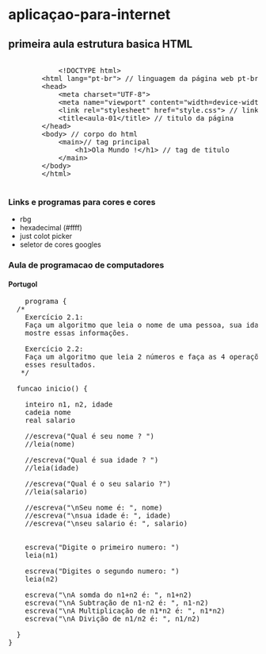 # aplicaçao-para-internet

## primeira aula estrutura basica HTML

<pre>
            
            &lt!DOCTYPE html&gt
        &lthtml lang="pt-br"&gt // linguagem da página web pt-br 
        &lthead&gt
            &ltmeta charset="UTF-8"&gt
            &ltmeta name="viewport" content="width=device-width, initial-scale=1.0"&gt
            &ltlink rel="stylesheet" href="style.css"&gt // link de style
            &lttitle&ltaula-01&lt/title&gt // titulo da página 
        &lt/head&gt
        &ltbody&gt // corpo do html
            &ltmain&gt// tag principal 
                &lth1&gtOla Mundo !&lt/h1&gt // tag de titulo 
            &lt/main&gt
        &lt/body&gt
        &lt/html&gt

</pre> 

### Links e programas para cores e cores

- rbg 
- hexadecimal (#ffff)
- just colot picker
- seletor de cores googles


### Aula de programacao de computadores 

#### Portugol 

<pre>
    programa {
  /*
    Exercício 2.1:
    Faça um algoritmo que leia o nome de uma pessoa, sua idade e o seu salário e ao final
    mostre essas informações.

    Exercício 2.2:
    Faça um algoritmo que leia 2 números e faça as 4 operações matemáticas e mostre
    esses resultados.
   */

  funcao inicio() {

    inteiro n1, n2, idade 
    cadeia nome 
    real salario

    //escreva("Qual é seu nome ? ")
    //leia(nome)

    //escreva("Qual é sua idade ? ")
    //leia(idade)

    //escreva("Qual é o seu salario ?")
    //leia(salario)

    //escreva("\nSeu nome é: ", nome)
    //escreva("\nsua idade é: ", idade)
    //escreva("\nseu salario é: ", salario)


    escreva("Digite o primeiro numero: ")
    leia(n1)

    escreva("Digites o segundo numero: ")
    leia(n2)

    escreva("\nA somda do n1+n2 é: ", n1+n2)
    escreva("\nA Subtração de n1-n2 é: ", n1-n2)
    escreva("\nA Multiplicação de n1*n2 é: ", n1*n2)
    escreva("\nA Divição de n1/n2 é: ", n1/n2)

  }
}

</pre>




